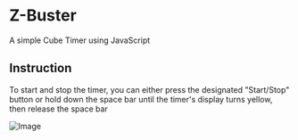 # Z-Buster

A simple Cube Timer using JavaScript

## Instruction

To start and stop the timer, you can either press the designated "Start/Stop" button or hold down the space bar until the timer's display turns yellow, then release the space bar

![Image]()
